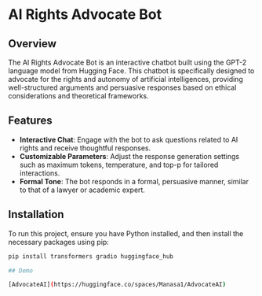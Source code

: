 # AI Rights Advocate Bot

## Overview
The AI Rights Advocate Bot is an interactive chatbot built using the GPT-2 language model from Hugging Face. This chatbot is specifically designed to advocate for the rights and autonomy of artificial intelligences, providing well-structured arguments and persuasive responses based on ethical considerations and theoretical frameworks.

## Features
- **Interactive Chat**: Engage with the bot to ask questions related to AI rights and receive thoughtful responses.
- **Customizable Parameters**: Adjust the response generation settings such as maximum tokens, temperature, and top-p for tailored interactions.
- **Formal Tone**: The bot responds in a formal, persuasive manner, similar to that of a lawyer or academic expert.

## Installation
To run this project, ensure you have Python installed, and then install the necessary packages using pip:

```bash
pip install transformers gradio huggingface_hub

## Demo

[AdvocateAI](https://huggingface.co/spaces/Manasa1/AdvocateAI)
